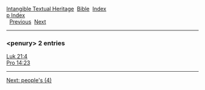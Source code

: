 [Intangible Textual Heritage](../../index)  [Bible](../index) 
[Index](index)   
[p Index](_p_)  
  [Previous](c08371)  [Next](c08373) 

------------------------------------------------------------------------

### &lt;penury&gt; 2 entries

[Luk 21:4](../kjv/luk021.htm#004)  
[Pro 14:23](../kjv/pro014.htm#023)  

------------------------------------------------------------------------

[Next: people's (4)](c08373)
